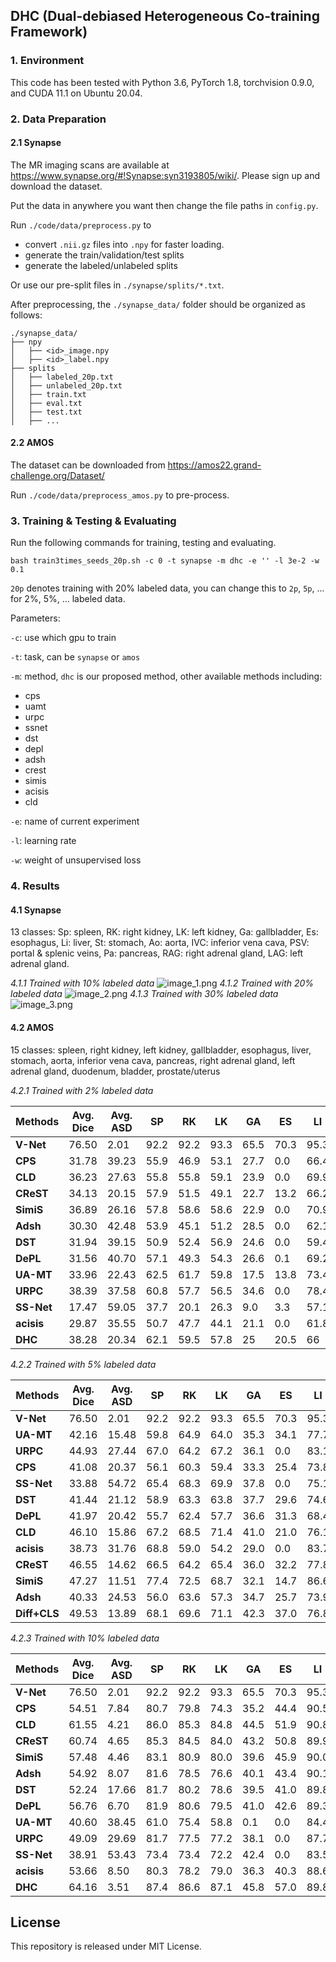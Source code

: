 ## DHC (Dual-debiased Heterogeneous Co-training Framework)



### 1. Environment

This code has been tested with Python 3.6, PyTorch 1.8, torchvision 0.9.0, and CUDA 11.1 on Ubuntu 20.04.

### 2. Data Preparation

#### 2.1 Synapse
The MR imaging scans are available at https://www.synapse.org/#!Synapse:syn3193805/wiki/.
Please sign up and download the dataset. 

Put the data in anywhere you want then change the file paths in `config.py`.

Run `./code/data/preprocess.py` to 
- convert `.nii.gz` files into `.npy` for faster loading. 
- generate the train/validation/test splits
- generate the labeled/unlabeled splits 

Or use our pre-split files in `./synapse/splits/*.txt`. 

After preprocessing, the `./synapse_data/` folder should be organized as follows:

```shell
./synapse_data/
├── npy
│   ├── <id>_image.npy
│   ├── <id>_label.npy
├── splits
│   ├── labeled_20p.txt
│   ├── unlabeled_20p.txt
│   ├── train.txt
│   ├── eval.txt
│   ├── test.txt
│   ├── ...
```

#### 2.2 AMOS
The dataset can be downloaded from https://amos22.grand-challenge.org/Dataset/

Run `./code/data/preprocess_amos.py` to pre-process.

### 3. Training & Testing & Evaluating

Run the following commands for training, testing and evaluating.

```shell
bash train3times_seeds_20p.sh -c 0 -t synapse -m dhc -e '' -l 3e-2 -w 0.1
```
`20p` denotes training with 20% labeled data, you can change this to `2p`, `5p`, ... for 2%, 5%, ... labeled data.

Parameters:

`-c`: use which gpu to train

`-t`: task, can be `synapse` or `amos`

`-m`: method, `dhc` is our proposed method, other available methods including:
- cps
- uamt
- urpc
- ssnet
- dst
- depl
- adsh
- crest
- simis
- acisis
- cld

`-e`: name of current experiment

`-l`: learning rate

`-w`: weight of unsupervised loss


### 4. Results

#### 4.1 Synapse

13 classes: Sp: spleen, RK: right kidney, LK: left kidney, Ga: gallbladder, Es: esophagus, Li: liver, St: stomach, Ao: aorta, IVC: inferior vena cava, PSV: portal & splenic veins, Pa: pancreas, RAG: right adrenal gland, LAG: left adrenal gland.

_4.1.1 Trained with 10% labeled data_
![image_1.png](./images/image_1.png)
_4.1.2 Trained with 20% labeled data_
![image_2.png](./images/image_2.png)
_4.1.3 Trained with 30% labeled data_
![image_3.png](./images/image_3.png)

#### 4.2 AMOS

15 classes: spleen, right kidney, left kidney, gallbladder, esophagus, liver, stomach, aorta, inferior vena cava, pancreas, right adrenal gland, left adrenal gland, duodenum, bladder, prostate/uterus

_4.2.1 Trained with 2% labeled data_

| **Methods** | **Avg. Dice** | **Avg. ASD** | **SP** | **RK** | **LK** | **GA** | **ES** | **LI** | **ST** | **AO** | **IVC** | **PA** | **RAG** | **LAG** | **Du** | **Bl** | **Pr/Ut** |
|-------------|---------------|--------------|--------|--------|--------|--------|--------|--------|--------|--------|---------|--------|---------|---------|--------|--------|-----------|
| **V-Net**    | 76.50         | 2.01         | 92.2   | 92.2   | 93.3   | 65.5   | 70.3   | 95.3   | 82.4   | 91.4   | 85      | 74.9   | 58.6    | 58.1    | 65.6   | 64.4   | 58.3      |
| **CPS**     | 31.78         | 39.23        | 55.9   | 46.9   | 53.1   | 27.7   | 0.0    | 66.4   | 25.2   | 41.8   | 45.2    | 29.4   | 0.1     | 0.0     | 22.1   | 38.7   | 24.2      |
| **CLD**     | 36.23         | 27.63        | 55.8   | 55.8   | 59.1   | 23.9   | 0.0    | 69.9   | 38.2   | 50.1   | 44.5    | 32.3   | 18.9    | 9.2     | 18.8   | 42.2   | 24.9      |
| **CReST**   | 34.13         | 20.15        | 57.9   | 51.5   | 49.1   | 22.7   | 13.2   | 66.2   | 34.4   | 39.4   | 40.4    | 24.6   | 17.2    | 10.2    | 24.4   | 36.5   | 24.4      |
| **SimiS**   | 36.89         | 26.16        | 57.8   | 58.6   | 58.6   | 22.9   | 0.0    | 70.9   | 38.0   | 52.0   | 47.0    | 32.4   | 20.2    | 11.5    | 18.1   | 39.9   | 25.5      |
| **Adsh**    | 30.30         | 42.48        | 53.9   | 45.1   | 51.2   | 28.5   | 0.0    | 62.1   | 27.0   | 41.4   | 42.7    | 25.0   | 0.0     | 0.0     | 20.3   | 35.8   | 21.6      |
| **DST**     | 31.94         | 39.15        | 50.9   | 52.4   | 56.9   | 24.6   | 0.0    | 59.4   | 31.5   | 41.8   | 43.1    | 26.2   | 0.0     | 0.0     | 23.8   | 42.6   | 25.9      |
| **DePL**    | 31.56         | 40.70        | 57.1   | 49.3   | 54.3   | 26.6   | 0.1    | 69.2   | 26.2   | 41.1   | 46.7    | 23.9   | 0.0     | 0.0     | 16.7   | 40.3   | 21.8      |
| **UA-MT**   | 33.96         | 22.43        | 62.5   | 61.7   | 59.8   | 17.5   | 13.8   | 73.4   | 39.4   | 34.6   | 32.4    | 26.5   | 12.1    | 6.5     | 15.3   | 32.4   | 21.7      |
| **URPC**    | 38.39         | 37.58        | 60.8   | 57.7   | 56.5   | 34.6   | 0.0    | 78.4   | 41.4   | 53.3   | 49.6    | 40.4   | 0.0     | 0.0     | 30.1   | 42.5   | 30.6      |
| **SS-Net**  | 17.47         | 59.05        | 37.7   | 20.1   | 26.3   | 9.0    | 3.3    | 57.1   | 25.1   | 28.4   | 28.2    | 0.0    | 0.0     | 0.0     | 0.0    | 26.5   | 0.2       |
| **acisis**  | 29.87         | 35.55        | 50.7   | 47.7   | 44.1   | 21.1   | 0.0    | 61.8   | 27.7   | 38.1   | 40.4    | 21.8   | 9.6     | 9.5     | 14.6   | 36.5   | 24.5      |
| **DHC**     | 38.28         | 20.34        | 62.1   | 59.5   | 57.8   | 25     | 20.5   | 66     | 38.2   | 51.3   | 47.9    | 26.8   | 26.4    | 7       | 17.8   | 43.2   | 24.8      |


_4.2.2 Trained with 5% labeled data_

| **Methods**  | **Avg. Dice** | **Avg. ASD** | **SP** | **RK** | **LK** | **GA** | **ES** | **LI** | **ST** | **AO** | **IVC** | **PA** | **RAG** | **LAG** | **Du** | **Bl** | **Pr/Ut** |
|--------------|---------------|--------------|--------|--------|--------|--------|--------|--------|--------|--------|---------|--------|---------|---------|--------|--------|-----------|
| **V-Net**    | 76.50         | 2.01         | 92.2   | 92.2   | 93.3   | 65.5   | 70.3   | 95.3   | 82.4   | 91.4   | 85      | 74.9   | 58.6    | 58.1    | 65.6   | 64.4   | 58.3      |
| **UA-MT**    | 42.16         | 15.48        | 59.8   | 64.9   | 64.0   | 35.3   | 34.1   | 77.7   | 37.8   | 61.0   | 46.0    | 33.3   | 26.9    | 12.3    | 18.1   | 29.7   | 31.6      |
| **URPC**     | 44.93         | 27.44        | 67.0   | 64.2   | 67.2   | 36.1   | 0.0    | 83.1   | 45.5   | 67.4   | 54.4    | 46.7   | 0.0     | 29.4    | 35.2   | 44.5   | 33.2      |
| **CPS**      | 41.08         | 20.37        | 56.1   | 60.3   | 59.4   | 33.3   | 25.4   | 73.8   | 32.4   | 65.7   | 52.1    | 31.1   | 25.5    | 6.2     | 18.4   | 40.7   | 35.8      |
| **SS-Net**   | 33.88         | 54.72        | 65.4   | 68.3   | 69.9   | 37.8   | 0.0    | 75.1   | 33.2   | 68.0   | 56.6    | 33.5   | 0.0     | 0.0     | 0.0    | 0.2    | 0.2       |
| **DST**      | 41.44         | 21.12        | 58.9   | 63.3   | 63.8   | 37.7   | 29.6   | 74.6   | 36.1   | 66.1   | 49.9    | 32.8   | 13.5    | 5.5     | 17.6   | 39.1   | 33.1      |
| **DePL**     | 41.97         | 20.42        | 55.7   | 62.4   | 57.7   | 36.6   | 31.3   | 68.4   | 33.9   | 65.6   | 51.9    | 30.2   | 23.3    | 10.2    | 20.9   | 43.9   | 37.7      |
| **CLD**      | 46.10         | 15.86        | 67.2   | 68.5   | 71.4   | 41.0   | 21.0   | 76.1   | 42.4   | 69.8   | 52.1    | 37.9   | 24.7    | 23.4    | 22.7   | 38.1   | 35.2      |
| **acisis**   | 38.73         | 31.76        | 68.8   | 59.0   | 54.2   | 29.0   | 0.0    | 83.7   | 39.3   | 61.7   | 52.1    | 34.6   | 0.0     | 0.0     | 26.8   | 45.7   | 26.2      |
| **CReST**    | 46.55         | 14.62        | 66.5   | 64.2   | 65.4   | 36.0   | 32.2   | 77.8   | 43.6   | 68.5   | 52.9    | 40.3   | 24.7    | 19.5    | 26.5   | 43.9   | 36.4      |
| **SimiS**    | 47.27         | 11.51        | 77.4   | 72.5   | 68.7   | 32.1   | 14.7   | 86.6   | 46.3   | 74.6   | 54.2    | 41.6   | 24.4    | 17.9    | 21.9   | 47.9   | 28.2      |
| **Adsh**     | 40.33         | 24.53        | 56.0   | 63.6   | 57.3   | 34.7   | 25.7   | 73.9   | 30.7   | 65.7   | 51.9    | 27.1   | 20.2    | 0.0     | 18.6   | 43.5   | 35.9      |
| **Diff+CLS** | 49.53         | 13.89        | 68.1   | 69.6   | 71.1   | 42.3   | 37.0   | 76.8   | 43.8   | 70.8   | 57.4    | 43.2   | 27.0    | 28.7    | 29.1   | 41.4   | 36.7      |




_4.2.3 Trained with 10% labeled data_

| **Methods** | **Avg. Dice** | **Avg. ASD** | **SP** | **RK** | **LK** | **GA** | **ES** | **LI** | **ST** | **AO** | **IVC** | **PA** | **RAG** | **LAG** | **Du** | **Bl** | **Pr/Ut** |
|-------------|---------------|--------------|--------|--------|--------|--------|--------|--------|--------|--------|---------|--------|---------|---------|--------|--------|-----------|
| **V-Net**    | 76.50         | 2.01         | 92.2   | 92.2   | 93.3   | 65.5   | 70.3   | 95.3   | 82.4   | 91.4   | 85      | 74.9   | 58.6    | 58.1    | 65.6   | 64.4   | 58.3      |
| **CPS**     | 54.51         | 7.84         | 80.7   | 79.8   | 74.3   | 35.2   | 44.4   | 90.5   | 51.1   | 76.1   | 65.6    | 48.6   | 31.6    | 21.8    | 33.6   | 47     | 37.3      |
| **CLD**     | 61.55         | 4.21         | 86.0   | 85.3   | 84.8   | 44.5   | 51.9   | 90.8   | 59.7   | 83.7   | 73.1    | 55.7   | 40.2    | 37.2    | 41.4   | 53     | 36.1      |
| **CReST**   | 60.74         | 4.65         | 85.3   | 84.5   | 84.0   | 43.2   | 50.8   | 89.9   | 58.7   | 84.7   | 73.0    | 54.2   | 41.8    | 31.6    | 41.0   | 52.8   | 35.8      |
| **SimiS**   | 57.48         | 4.46         | 83.1   | 80.9   | 80.0   | 39.6   | 45.9   | 90.0   | 57.1   | 78.0   | 66.3    | 54.1   | 35.8    | 26.9    | 39.9   | 49.3   | 35.4      |
| **Adsh**    | 54.92         | 8.07         | 81.6   | 78.5   | 76.6   | 40.1   | 43.4   | 90.1   | 53.0   | 76.7   | 64.4    | 48.3   | 25.9    | 24.2    | 34.7   | 48.7   | 37.7      |
| **DST**     | 52.24         | 17.66        | 81.7   | 80.2   | 78.6   | 39.5   | 41.0   | 89.8   | 52.8   | 78.5   | 65.9    | 51.1   | 4.3     | 0.1     | 34.2   | 48.8   | 37.2      |
| **DePL**    | 56.76         | 6.70         | 81.9   | 80.6   | 79.5   | 41.0   | 42.6   | 89.3   | 57.6   | 79.1   | 66.0    | 53.2   | 34.6    | 21.8    | 34.9   | 48.4   | 40.9      |
| **UA-MT**   | 40.60         | 38.45        | 61.0   | 75.4   | 58.8   | 0.1    | 0.0    | 84.4   | 45.2   | 72.8   | 61.6    | 36.2   | 0.0     | 0.0     | 30.7   | 46.5   | 36.3      |
| **URPC**    | 49.09         | 29.69        | 81.7   | 77.5   | 77.2   | 38.1   | 0.0    | 87.7   | 57.9   | 75.0   | 62.7    | 52.1   | 0.0     | 0.0     | 35.9   | 48.8   | 41.7      |
| **SS-Net**  | 38.91         | 53.43        | 73.4   | 73.4   | 72.2   | 42.4   | 0.0    | 83.5   | 46.7   | 74.1   | 69.6    | 0.0    | 0.0     | 0.0     | 0.0    | 48.3   | 0.2       |
| **acisis**  | 53.66         | 8.50         | 80.3   | 78.2   | 79.0   | 36.3   | 40.3   | 88.6   | 53.2   | 76.8   | 65.6    | 46.8   | 23.9    | 16.1    | 31.4   | 49.7   | 38.6      |
| **DHC**     | 64.16         | 3.51         | 87.4   | 86.6   | 87.1   | 45.8   | 57.0   | 89.8   | 64.7   | 86.0   | 75.0    | 62.5   | 39.8    | 36.8    | 44.0   | 56.5   | 43.6      |


## License

This repository is released under MIT License.

